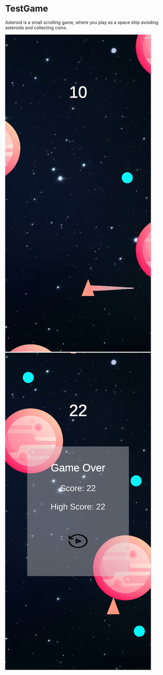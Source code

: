 # TestGame

Asteroid is a small scrolling game, where you play as a space ship avoiding asteroids and collecting coins.

![](Readmi_Images/gameProcess.bmp) ![](Readmi_Images/gameEnd.bmp)
